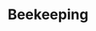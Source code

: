 ---
title: Beekeeping
longTitle: 'Beekeeping'
tags:
- gccommon
french:
- "[[Apiculture]]"
relatedTerm:
- "[[Honey]]"
usedFor:
- "[[Apiculture]]"
- "[[Bee culture]]"
- "[[Bee keeping]]"
---